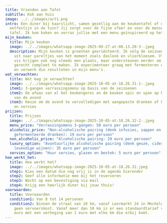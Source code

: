 ```yaml
---
title: Vrienden aan Tafel
subtitle: Kok aan huis
image: ../../images/act1.png
intro: Een diner bij kaarslicht, samen gezellig aan de keukentafel of een
  eetfestijn in de tuin? Jij zorgt voor de fijne sfeer en voor de mensen rond de
  tafel. Ik kom koken en verras jullie met een menu geïnspireerd op het moment.
mijn_keuken:
  title: Mijn keuken
  image: ../../images/whatsapp-image-2025-09-27-at-00.13.20-3-.jpeg
  description: Mijn keuken is groenten georiënteerd. Ik volg de seizoenen en kijk
    uit naar pareltjes van het moment zoals daslook en vlierbloesem. Vlees en
    vis krijgen ook nog steeds een plaats, maar ondersteunen eerder om een
    gerecht compleet te maken. Ik experimenteer graag met fermenteren en inmaken
    en verwerk die resultaten in mijn menu's.
wat_verwachten:
  title: Wat mag je verwachten?
  image: ../../images/whatsapp-image-2025-10-05-at-18.26.31-1-.jpeg
  item1: 3-gangen verrassingsmenu op basis van de seizoenen
  item2: De afwas van al het keukengerei en de keuken spic en span op het einde
    van de avond
  item3: Keuze om de avond te vervolledigen met aangepaste dranken of huur glazen
    en servies
prijzen:
  title: Prijzen
  image: ../../images/whatsapp-image-2025-10-05-at-18.26.32-2-.jpeg
  menu_price: "Verrassingsmenu 3-gangen: 50 euro per persoon"
  alcoholic_price: "N﻿on-alcoholische pairing (denk infusies, sappen en
    gefermenteerde dranken): 19 euro per persoon"
  non_alcoholic_price: "Alcoholische pairing: 29 euro per persoon"
  luxury_option: "A﻿vontuurlijke alcoholische pairing (denk geuze, cider en
    levendige wijnen): 35 euro per persoon"
  servies_option: "Huur servies, glazen en bestek: 5 euro per persoon"
hoe_werkt_het:
  title: Hoe werkt het?
  image: ../../images/whatsapp-image-2025-10-05-at-18.26.32.jpeg
  step1: Kies een datum die nog vrij is in de agenda hieronder
  step2: Geef alle informatie mee bij het reserveren
  step3: Wacht op een bevestiging via mail
  step4: Krijg een heerlijk diner bij jouw thuis!
voorwaarden:
  title: Voorwaarden
  condition1: Van 8 tot 14 personen
  condition2: Binnen de straal van 10 km, vanaf Leermarkt 24 in Mechelen, is er
    geen vervoerskost. Vanaf meer dan 10 km is er een standaardtarief van 10
    euro met een verhoging van 1 euro met elke km die erbij komt.
---
```

